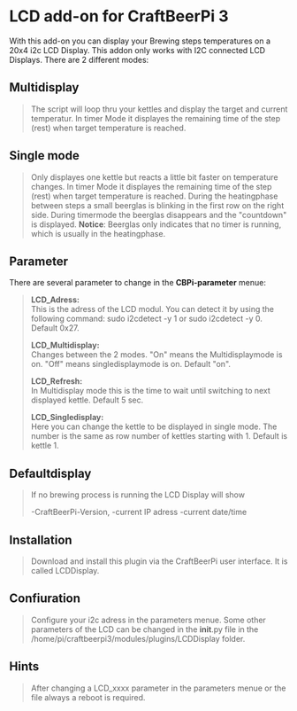 # LCD add-on for CraftBeerPi 3

With this add-on you can display your Brewing steps temperatures on a 20x4 i2c LCD Display.
This addon only works with I2C connected LCD Displays.
There are 2 different modes:

Multidisplay
-------------

> The script will loop thru your kettles and display the target and
> current temperatur. In timer Mode it displayes the remaining time of
> the step (rest) when target temperature is reached.

Single mode
------------

> Only displayes one kettle but reacts a little bit faster on temperature changes. 
> In timer Mode it displayes the remaining time of
> the step (rest) when target temperature is reached.
> During the heatingphase between steps a small beerglas is blinking in the first row on the right side.
> During timermode the beerglas disappears and the "countdown" is displayed.
> **Notice**: Beerglas only indicates that no timer is running, which is usually in the heatingphase.


Parameter
----------

There are several parameter to change in the **CBPi-parameter** menue:

> **LCD_Adress:**    
> This is the adress of the LCD modul. You can detect it by 
> using the following command:   sudo i2cdetect -y 1 or sudo i2cdetect
> -y 0.   Default 0x27.
> 
> 
> **LCD_Multidisplay:**     
> Changes between the 2 modes. "On" means the Multidisplaymode is on. 
> "Off" means singledisplaymode is on. Default "on". 
> 
> **LCD_Refresh:**		  
> In Multidisplay mode this is the time to wait until switching to next displayed kettle. Default 5 sec.
> 
> 
> **LCD_Singledisplay:** 	  
> Here you can change the kettle to be displayed in single mode. The number is the same as row number  of
> kettles starting with 1. Default is kettle 1.

Defaultdisplay
--------------

> If no brewing process is running the LCD Display will show
> 
> -CraftBeerPi-Version, 
>-current IP adress 
>-current date/time

## Installation

> Download and install this plugin via 
> the CraftBeerPi user interface. It is called LCDDisplay.

## Confiuration

> Configure your i2c adress in the parameters menue. Some other
> parameters of the LCD can be changed in the  __init__.py file in the
> /home/pi/craftbeerpi3/modules/plugins/LCDDisplay folder.

## Hints

> After changing a LCD_xxxx parameter in the parameters menue or the
> file always a reboot is required.
